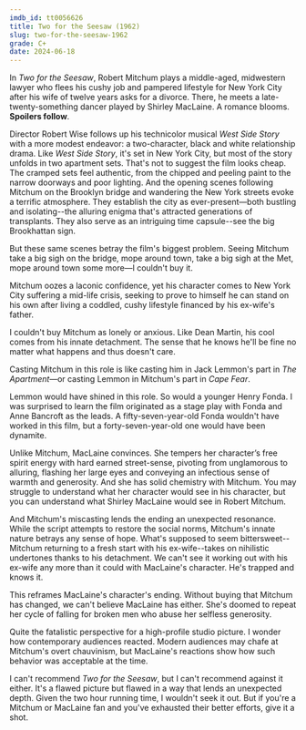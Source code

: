 ```yaml
---
imdb_id: tt0056626
title: Two for the Seesaw (1962)
slug: two-for-the-seesaw-1962
grade: C+
date: 2024-06-18
---
```


In _Two for the Seesaw_, Robert Mitchum plays a middle-aged, midwestern lawyer who flees his cushy job and pampered lifestyle for New York City after his wife of twelve years asks for a divorce. There, he meets a late-twenty-something dancer played by Shirley MacLaine. A romance blooms. **Spoilers follow**.

<!-- end -->

Director Robert Wise follows up his technicolor musical <span data-imdb-id="tt0055614">_West Side Story_</span> with a more modest endeavor: a two-character, black and white relationship drama. Like _West Side Story_, it's set in New York City, but most of the story unfolds in two apartment sets. That's not to suggest the film looks cheap. The cramped sets feel authentic, from the chipped and peeling paint to the narrow doorways and poor lighting. And the opening scenes following Mitchum on the Brooklyn bridge and wandering the New York streets evoke a terrific atmosphere. They establish the city as ever-present—both bustling and isolating--the alluring enigma that's attracted generations of transplants. They also serve as an intriguing time capsule--see the big Brookhattan sign.

But these same scenes betray the film's biggest problem. Seeing Mitchum take a big sigh on the bridge, mope around town, take a big sigh at the Met, mope around town some more—I couldn't buy it.

Mitchum oozes a laconic confidence, yet his character comes to New York City suffering a mid-life crisis, seeking to prove to himself he can stand on his own after living a coddled, cushy lifestyle financed by his ex-wife's father.

I couldn't buy Mitchum as lonely or anxious. Like Dean Martin, his cool comes from his innate detachment. The sense that he knows he'll be fine no matter what happens and thus doesn't care.

Casting Mitchum in this role is like casting him in Jack Lemmon's part in <span data-imdb-id="tt0053604">_The Apartment_</span>—or casting Lemmon in Mitchum's part in <span data-imdb-id="tt0055824">_Cape Fear_</a>.

Lemmon would have shined in this role. So would a younger Henry Fonda. I was surprised to learn the film originated as a stage play with Fonda and Anne Bancroft as the leads. A fifty-seven-year-old Fonda wouldn't have worked in this film, but a forty-seven-year-old one would have been dynamite.

Unlike Mitchum, MacLaine convinces. She tempers her character’s free spirit energy with hard earned street-sense, pivoting from unglamorous to alluring, flashing her large eyes and conveying an infectious sense of warmth and generosity. And she has solid chemistry with Mitchum. You may struggle to understand what her character would see in his character, but you can understand what Shirley MacLaine would see in Robert Mitchum.

And Mitchum's miscasting lends the ending an unexpected resonance. While the script attempts to restore the social norms, Mitchum's innate nature betrays any sense of hope. What's supposed to seem bittersweet--Mitchum returning to a fresh start with his ex-wife--takes on nihilistic undertones thanks to his detachment. We can't see it working out with his ex-wife any more than it could with MacLaine's character. He's trapped and knows it.

This reframes MacLaine's character's ending. Without buying that Mitchum has changed, we can't believe MacLaine has either. She's doomed to repeat her cycle of falling for broken men who abuse her selfless generosity.

Quite the fatalistic perspective for a high-profile studio picture. I wonder how contemporary audiences reacted. Modern audiences may chafe at Mitchum's overt chauvinism, but MacLaine's reactions show how such behavior was acceptable at the time.

I can't recommend _Two for the Seesaw_, but I can't recommend against it either. It's a flawed picture but flawed in a way that lends an unexpected depth. Given the two hour running time, I wouldn't seek it out. But if you're a Mitchum or MacLaine fan and you've exhausted their better efforts, give it a shot.
